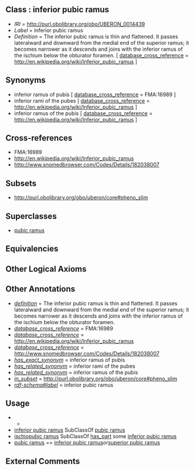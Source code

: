 
## Class : inferior pubic ramus

 * *IRI* = http://purl.obolibrary.org/obo/UBERON_0014439
 * *Label* = inferior pubic ramus
 * *Definition* = The inferior pubic ramus is thin and flattened. It passes lateralward and downward from the medial end of the superior ramus; it becomes narrower as it descends and joins with the inferior ramus of the ischium below the obturator foramen. [ [database_cross_reference](../../ef/oboInOwl#hasDbXref.md) = http://en.wikipedia.org/wiki/Inferior_pubic_ramus ]

## Synonyms

 * inferior ramus of pubis [ [database_cross_reference](../../ef/oboInOwl#hasDbXref.md) = FMA:16989 ]
 * inferior rami of the pubes [ [database_cross_reference](../../ef/oboInOwl#hasDbXref.md) = http://en.wikipedia.org/wiki/Inferior_pubic_ramus ]
 * inferior ramus of the pubis [ [database_cross_reference](../../ef/oboInOwl#hasDbXref.md) = http://en.wikipedia.org/wiki/Inferior_pubic_ramus ]

## Cross-references

 * FMA:16989
 * http://en.wikipedia.org/wiki/Inferior_pubic_ramus
 * http://www.snomedbrowser.com/Codes/Details/182038007

## Subsets

 * http://purl.obolibrary.org/obo/uberon/core#pheno_slim

## Superclasses

 * [pubic ramus](../../UBERON/44/UBERON_0014444.md)

## Equivalencies


## Other Logical Axioms


## Other Annotations

 * *[definition](../../IAO/15/IAO_0000115.md)* = The inferior pubic ramus is thin and flattened. It passes lateralward and downward from the medial end of the superior ramus; it becomes narrower as it descends and joins with the inferior ramus of the ischium below the obturator foramen.
 * *[database_cross_reference](../../ef/oboInOwl#hasDbXref.md)* = FMA:16989
 * *[database_cross_reference](../../ef/oboInOwl#hasDbXref.md)* = http://en.wikipedia.org/wiki/Inferior_pubic_ramus
 * *[database_cross_reference](../../ef/oboInOwl#hasDbXref.md)* = http://www.snomedbrowser.com/Codes/Details/182038007
 * *[has_exact_synonym](../../ym/oboInOwl#hasExactSynonym.md)* = inferior ramus of pubis
 * *[has_related_synonym](../../ym/oboInOwl#hasRelatedSynonym.md)* = inferior rami of the pubes
 * *[has_related_synonym](../../ym/oboInOwl#hasRelatedSynonym.md)* = inferior ramus of the pubis
 * *[in_subset](../../et/oboInOwl#inSubset.md)* = http://purl.obolibrary.org/obo/uberon/core#pheno_slim
 * *[rdf-schema#label](../../el/rdf-schema#label.md)* = inferior pubic ramus

## Usage

 * -
 * [inferior pubic ramus](../../UBERON/39/UBERON_0014439.md) SubClassOf [pubic ramus](../../UBERON/44/UBERON_0014444.md)
 * [ischiopubic ramus](../../UBERON/40/UBERON_0014440.md) SubClassOf [has_part](../../BFO/51/BFO_0000051.md) some [inferior pubic ramus](../../UBERON/39/UBERON_0014439.md)
 * [pubic ramus](../../UBERON/44/UBERON_0014444.md) == [inferior pubic ramus](../../UBERON/39/UBERON_0014439.md)or[superior pubic ramus](../../UBERON/38/UBERON_0014438.md)

## External Comments

